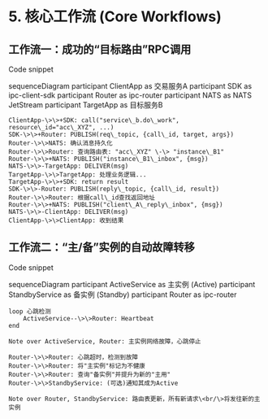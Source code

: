 # **5\. 核心工作流 (Core Workflows)**

## **工作流一：成功的“目标路由”RPC调用**

Code snippet

sequenceDiagram
    participant ClientApp as 交易服务A
    participant SDK as ipc-client-sdk
    participant Router as ipc-router
    participant NATS as NATS JetStream
    participant TargetApp as 目标服务B

    ClientApp-\>\>+SDK: call("service\_b.do\_work", resource\_id="acc\_XYZ", ...)
    SDK-\>\>+Router: PUBLISH(req\_topic, {call\_id, target, args})
    Router-\>\>NATS: 确认消息持久化
    Router-\>\>Router: 查询路由表: "acc\_XYZ" \-\> "instance\_B1"
    Router-\>\>+NATS: PUBLISH("instance\_B1\_inbox", {msg})
    NATS-\>\>-TargetApp: DELIVER(msg)
    TargetApp-\>\>TargetApp: 处理业务逻辑...
    TargetApp-\>\>+SDK: return result
    SDK-\>\>-Router: PUBLISH(reply\_topic, {call\_id, result})
    Router-\>\>Router: 根据call\_id查找返回地址
    Router-\>\>+NATS: PUBLISH("client\_A\_reply\_inbox", {msg})
    NATS-\>\>-ClientApp: DELIVER(msg)
    ClientApp-\>\>ClientApp: 收到结果

## **工作流二：“主/备”实例的自动故障转移**

Code snippet

sequenceDiagram
    participant ActiveService as 主实例 (Active)
    participant StandbyService as 备实例 (Standby)
    participant Router as ipc-router

    loop 心跳检测
        ActiveService--\>\>Router: Heartbeat
    end

    Note over ActiveService, Router: 主实例网络故障，心跳停止

    Router-\>\>Router: 心跳超时，检测到故障
    Router-\>\>Router: 将"主实例"标记为不健康
    Router-\>\>Router: 查询"备实例"并提升为新的"主用"
    Router-\>\>StandbyService: (可选)通知其成为Active

    Note over Router, StandbyService: 路由表更新，所有新请求\<br/\>将发往新的主实例
